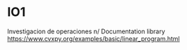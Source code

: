 # IO1
Investigacion de operaciones n/
Documentation library https://www.cvxpy.org/examples/basic/linear_program.html
